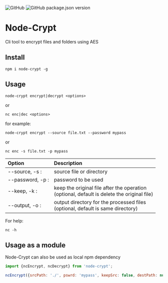 ![GitHub](https://img.shields.io/github/license/rubinder25/node-crypt?style=flat-square) ![GitHub package.json version](https://img.shields.io/github/package-json/v/rubinder25/node-crypt?style=flat-square) 

# Node-Crypt

Cli tool to encrypt files and folders using AES

## Install

```
npm i node-crypt -g
```

## Usage

```
node-crypt encrypt|decrypt <options>
```

or

```
nc enc|dec <options>
```



for example:

```
node-crypt encrypt --source file.txt --password mypass
```

or

```
nc enc -s file.txt -p mypass
```

| Option                          | Description                                                  |
| :------------------------------ | :----------------------------------------------------------- |
| --source, -s <source>:          | source file or directory                                     |
| --password, -p <password>:      | password to be used                                          |
| --keep, -k :                    | keep the original file after the operation <br />(optional, default is delete the original file) |
| --output, -o <ouput directory>: | output directory for the processed files <br />(optional, default is same directory) |

For help:

```
nc -h
```

## Usage as a module

Node-Crypt can also be used as local npm dependency

```javascript
import {ncEncrypt, ncDecrypt} from 'node-crypt';

ncEncrypt({srcPath: './', pswrd: 'mypass', keepSrc: false, destPath: null});
```

